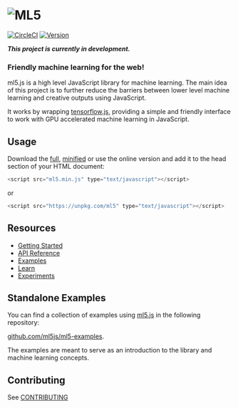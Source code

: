 # ![ML5](https://avatars1.githubusercontent.com/u/36965392?s=200&v=4)

[![CircleCI](https://img.shields.io/circleci/project/github/RedSparr0w/node-csgo-parser.svg?style=flat-square)](https://circleci.com/gh/ITPNYU/ml5) [![Version](https://img.shields.io/npm/v/ml5.svg?style=flat-square)](https://www.npmjs.com/package/ml5)


**_This project is currently in development._**

### Friendly machine learning for the web!

ml5.js is a high level JavaScript library for machine learning. The main idea of this project is to further reduce the barriers between lower level machine learning and creative outputs using JavaScript.

It works by wrapping [tensorflow.js](https://js.tensorflow.org/), providing a simple and friendly interface to work with GPU accelerated machine learning in JavaScript.

## Usage

Download the [full](https://raw.githubusercontent.com/ml5js/ml5-library/master/dist/ml5.js), [minified](https://raw.githubusercontent.com/ml5js/ml5-library/master/dist/ml5.min.js) or use the online version and add it to the head section of your HTML document:

```javascript
<script src="ml5.min.js" type="text/javascript"></script>
```
or 
```javascript
<script src="https://unpkg.com/ml5" type="text/javascript"></script>
```

## Resources

- [Getting Started](https://ml5js.org/docs/getting-started.html)
- [API Reference](https://ml5js.org/docs/imagenet.html)
- [Examples](https://ml5js.org/docs/simple-image-classification-example.html)
- [Learn](https://ml5js.org/docs/glossary-statistics.html)
- [Experiments](https://ml5js.org/en/experiments.html)

## Standalone Examples

You can find a collection of examples using [ml5.js](https://github.com/ml5js/ml5-library) in the following repository:

[github.com/ml5js/ml5-examples](https://github.com/ml5js/ml5-examples). 

The examples are meant to serve as an introduction to the library and machine learning concepts.

## Contributing

See [CONTRIBUTING](CONTRIBUTING.md)








